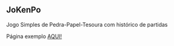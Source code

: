 ## JoKenPo

Jogo Simples de Pedra-Papel-Tesoura com histórico de partidas

Página exemplo [AQUI!](https://festive-hopper-e74e65.netlify.app)
